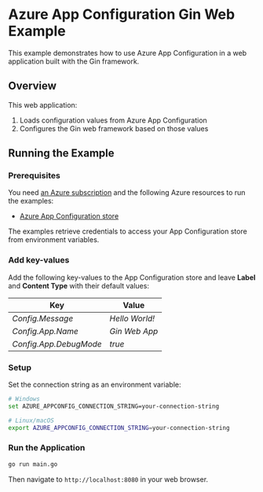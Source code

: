 # Azure App Configuration Gin Web Example

This example demonstrates how to use Azure App Configuration in a web application built with the Gin framework.

## Overview

This web application:

1. Loads configuration values from Azure App Configuration
2. Configures the Gin web framework based on those values

## Running the Example

### Prerequisites

You need [an Azure subscription](https://azure.microsoft.com/free/) and the following Azure resources to run the examples:

- [Azure App Configuration store](https://learn.microsoft.com/en-us/azure/azure-app-configuration/quickstart-azure-app-configuration-create?tabs=azure-portal)

The examples retrieve credentials to access your App Configuration store from environment variables.

### Add key-values

Add the following key-values to the App Configuration store and leave **Label** and **Content Type** with their default values:

| Key                    | Value              |
|------------------------|--------------------|
| *Config.Message*       | *Hello World!*     |
| *Config.App.Name*      | *Gin Web App*      |
| *Config.App.DebugMode* | *true*             |

### Setup

Set the connection string as an environment variable:

```bash
# Windows
set AZURE_APPCONFIG_CONNECTION_STRING=your-connection-string

# Linux/macOS
export AZURE_APPCONFIG_CONNECTION_STRING=your-connection-string
```

### Run the Application

```bash
go run main.go
```

Then navigate to `http://localhost:8080` in your web browser.
